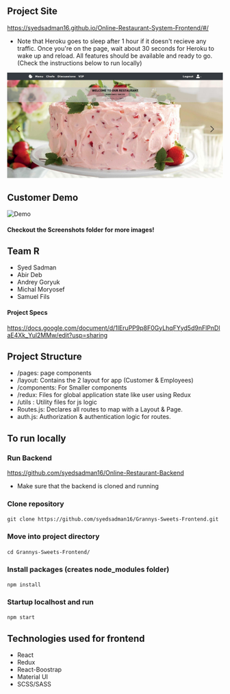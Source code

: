 ## Project Site
https://syedsadman16.github.io/Online-Restaurant-System-Frontend/#/
- Note that Heroku goes to sleep after 1 hour if it doesn't recieve any traffic. Once you're on the page, wait about 30 seconds for Heroku to wake up and reload. All features should be available and ready to go. (Check the instructions below to run locally) 

<img src='Screenshots/main_menu.jpg' title='' width='' alt='Demo' /> 

## Customer Demo 
<img src='restaurant_demo.gif' title='' width='' alt='Demo' /> 

#### Checkout the Screenshots folder for more images!

## Team R
- Syed Sadman
- Abir Deb
- Andrey Goryuk
- Michal Moryosef
- Samuel Fils
#### Project Specs 
https://docs.google.com/document/d/1lEruPP9p8F0GyLhqFYyd5d9nFlPnDlaE4Xk_Yul2MMw/edit?usp=sharing

## Project Structure

- /pages: page components
- /layout: Contains the 2 layout for app (Customer & Employees)
- /components: For Smaller components
- /redux: Files for global application state like user using Redux
- /utils : Utility files for js logic
- Routes.js: Declares all routes to map with a Layout & Page.
- auth.js: Authorization & authentication logic for routes.

## To run locally

### Run Backend
https://github.com/syedsadman16/Online-Restaurant-Backend
- Make sure that the backend is cloned and running 

### Clone repository

`git clone https://github.com/syedsadman16/Grannys-Sweets-Frontend.git`

### Move into project directory

`cd Grannys-Sweets-Frontend/`

### Install packages (creates node_modules folder)

`npm install`

### Startup localhost and run

`npm start`

## Technologies used for frontend
- React
- Redux
- React-Boostrap
- Material UI
- SCSS/SASS
